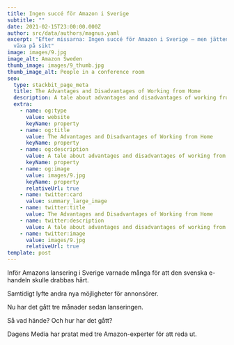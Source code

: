 ```yaml
---
title: Ingen succé för Amazon i Sverige
subtitle: ""
date: 2021-02-15T23:00:00.000Z
author: src/data/authors/magnus.yaml
excerpt: "Efter missarna: Ingen succé för Amazon i Sverige – men jätten väntas
  växa på sikt"
image: images/9.jpg
image_alt: Amazon Sweden
thumb_image: images/9_thumb.jpg
thumb_image_alt: People in a conference room
seo:
  type: stackbit_page_meta
  title: The Advantages and Disadvantages of Working from Home
  description: A tale about advantages and disadvantages of working from home
  extra:
    - name: og:type
      value: website
      keyName: property
    - name: og:title
      value: The Advantages and Disadvantages of Working from Home
      keyName: property
    - name: og:description
      value: A tale about advantages and disadvantages of working from home
      keyName: property
    - name: og:image
      value: images/9.jpg
      keyName: property
      relativeUrl: true
    - name: twitter:card
      value: summary_large_image
    - name: twitter:title
      value: The Advantages and Disadvantages of Working from Home
    - name: twitter:description
      value: A tale about advantages and disadvantages of working from home
    - name: twitter:image
      value: images/9.jpg
      relativeUrl: true
template: post
---
```

Inför Amazons lansering i Sverige varnade många för att den svenska e-handeln skulle drabbas hårt. 

Samtidigt lyfte andra nya möjligheter för annonsörer. 

Nu har det gått tre månader sedan lanseringen.

Så vad hände? Och hur har det gått? 

Dagens Media har pratat med tre Amazon-experter för att reda ut.